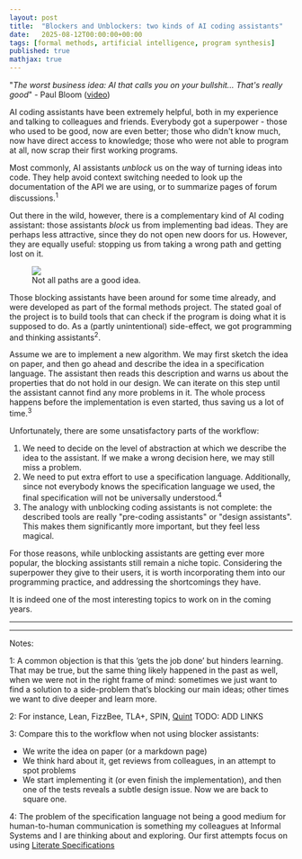 ```yaml
---
layout: post
title:  "Blockers and Unblockers: two kinds of AI coding assistants"
date:   2025-08-12T00:00:00+00:00
tags: [formal methods, artificial intelligence, program synthesis]
published: true
mathjax: true
---
```


"_The worst business idea: AI that calls you on your bullshit... That's really good_" - Paul Bloom ([video](https://youtu.be/BTLSRL1IC6o?si=ygADl5wgOTknHX9N&t=1444))

AI coding assistants have been extremely helpful, both in my experience and talking to colleagues and friends.
Everybody got a superpower - those who used to be good, now are even better; those who didn't know much, now have direct access to knowledge; those who were not able to program at all, now scrap their first working programs.

Most commonly, AI assistants _unblock_ us on the way of turning ideas into code.
They help avoid context switching needed to look up the documentation of the API we are using, or to summarize pages of forum discussions.<sup>1</sup>

Out there in the wild, however, there is a complementary kind of AI coding assistant: those assistants _block_ us from implementing bad ideas.
They are perhaps less attractive, since they do not open new doors for us. 
However, they are equally useful: stopping us from taking a wrong path and getting lost on it.

<figure>
  <img
  class="wrapped-right"
  src="{{ site.url }}/assets/posts/blockersUnblockers/mouseAndCats.png">  
  <figcaption>Not all paths are a good idea.</figcaption>
</figure>


Those blocking assistants have been around for some time already, and were developed as part of the formal methods project.
The stated goal of the project is to build tools that can check if the program is doing what it is supposed to do.
As a (partly unintentional) side-effect, we got programming and thinking assistants<sup>2</sup>.

Assume we are to implement a new algorithm.
We may first sketch the idea on paper, and then go ahead and describe the idea in a specification language.
The assistant then reads this description and warns us about the properties that do not hold in our design.
We can iterate on this step until the assistant cannot find any more problems in it.
The whole process happens before the implementation is even started, thus saving us a lot of time.<sup>3</sup>

Unfortunately, there are some unsatisfactory parts of the workflow:
 1. We need to decide on the level of abstraction at which we describe the idea to the assistant. If we make a wrong decision here, we may still miss a problem.
 2. We need to put extra effort to use a specification language. Additionally, since not everybody knows the specification language we used, the final specification will not be universally understood.<sup>4</sup>
 3. The analogy with unblocking coding assistants is not complete: the described tools are really "pre-coding assistants" or "design assistants". This makes them significantly more important, but they feel less magical.

For those reasons, while unblocking assistants are getting ever more popular, the blocking assistants still remain a niche topic.
Considering the superpower they give to their users, it is worth incorporating them into our programming practice, and addressing the shortcomings they have.

It is indeed one of the most interesting topics to work on in the coming years.



---
---
Notes:



1: A common objection is that this ‘gets the job done’ but hinders learning. That may be true, but the same thing likely happened in the past as well, when we were not in the right frame of mind: sometimes we just want to find a solution to a side-problem that’s blocking our main ideas; other times we want to dive deeper and learn more.

2: For instance, Lean, FizzBee, TLA+, SPIN, [Quint](https://quint-lang.org/) TODO: ADD LINKS

3: Compare this to the workflow when not using blocker assistants: 
 - We write the idea on paper (or a markdown page)
 - We think hard about it, get reviews from colleagues, in an attempt to spot problems
 - We start implementing it (or even finish the implementation), and then one of the tests reveals a subtle design issue. Now we are back to square one.

4: The problem of the specification language not being a good medium for human-to-human communication is something my colleagues at Informal Systems and I  are thinking about and exploring. Our first attempts focus on using [Literate Specifications](https://quint-lang.org/docs/literate)